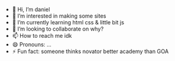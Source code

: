 - 👋 Hi, I’m daniel
- 👀 I’m interested in making some sites
- 🌱 I’m currently learning html css & little bit js
- 💞️ I’m looking to collaborate on why?
- 📫 How to reach me idk
- 😄 Pronouns: ...
- ⚡ Fun fact: someone thinks novator better academy than GOA

<!---
danielabramiani/danielabramiani is a ✨ special ✨ repository because its `README.md` (this file) appears on your GitHub profile.
You can click the Preview link to take a look at your changes.
--->
